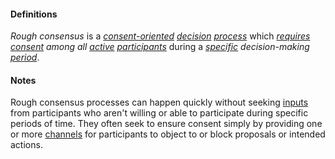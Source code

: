 #### Definitions

*Rough consensus* is a *[consent-oriented](https://github.com/gcassel/Modular-Organizing-Terminology/blob/master/terms/consent-oriented.md) [decision](https://github.com/gcassel/Modular-Organizing-Terminology/blob/master/terms/decide.md) [process](https://github.com/gcassel/Modular-Organizing-Terminology/blob/master/terms/process.md)* which *[requires](https://github.com/gcassel/Modular-Organizing-Terminology/blob/master/terms/require.md) [consent](https://github.com/gcassel/Modular-Organizing-Terminology/blob/master/terms/consent.md) among all [active](https://github.com/gcassel/Modular-Organizing-Terminology/blob/master/terms/active.md) [participants](https://github.com/gcassel/Modular-Organizing-Terminology/blob/master/terms/participate.md)* during a *[specific](https://github.com/gcassel/Modular-Organizing-Terminology/blob/master/terms/specific.md) decision-making [period](https://github.com/gcassel/Modular-Organizing-Terminology/blob/master/terms/period.md)*.

#### Notes

Rough consensus processes can happen quickly without seeking [inputs](https://github.com/gcassel/Modular-Organizing-Terminology/blob/master/terms/input.md) from participants who aren't willing or able to participate during specific periods of time.  They often seek to ensure consent simply by providing one or more [channels](https://github.com/gcassel/Modular-Organizing-Terminology/blob/master/terms/channel.md) for participants to object to or block proposals or intended actions.
